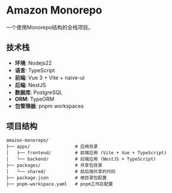 # Amazon Monorepo

一个使用Monorepo结构的全栈项目。

## 技术栈

- **环境**: Nodejs22
- **语言**: TypeScript
- **前端**: Vue 3 + Vite + naive-ui
- **后端**: NestJS
- **数据库**: PostgreSQL
- **ORM**: TypeORM
- **包管理器**: pnpm workspaces

## 项目结构

```
amazon-monorepo/
├── apps/                 # 应用目录
│   ├── frontend/         # 前端应用 (Vite + Vue + TypeScript)
│   └── backend/          # 后端应用 (NestJS + TypeScript)
├── packages/             # 共享包目录
│   └── shared/           # 前后端共享的代码
├── package.json          # 根目录包配置
├── pnpm-workspace.yaml   # pnpm工作区配置
```
